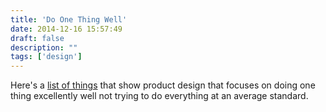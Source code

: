 ```yaml
---
title: 'Do One Thing Well'
date: 2014-12-16 15:57:49
draft: false
description: ""
tags: ['design']
---
```


Here's a [list of things](https://medium.com/small-giants/just-right-list-da769c3c25b9) that show product design that focuses on doing one thing excellently well not trying to do everything at an average standard.